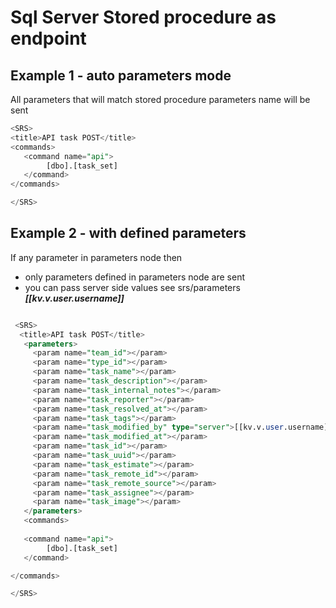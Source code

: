 # Sql Server Stored procedure as endpoint

## Example 1 - auto parameters mode

All parameters that will match stored procedure parameters name will be sent

```sql
<SRS>
<title>API task POST</title>
<commands> 
   <command name="api">
		[dbo].[task_set]
   </command>
</commands>

</SRS>
```

## Example 2  - with defined parameters

If any parameter in parameters node then

- only parameters defined in parameters node are sent
- you can pass server side values see srs/parameters ***<param name="task_modified_by" type="server">[[kv.v.user.username]]</param>***

```sql

 <SRS>
  <title>API task POST</title>
   <parameters>
     <param name="team_id"></param>
     <param name="type_id"></param>
     <param name="task_name"></param>
     <param name="task_description"></param>
     <param name="task_internal_notes"></param>
     <param name="task_reporter"></param>
     <param name="task_resolved_at"></param>
     <param name="task_tags"></param>
     <param name="task_modified_by" type="server">[[kv.v.user.username]]</param>
     <param name="task_modified_at"></param>
     <param name="task_id"></param>
     <param name="task_uuid"></param>
     <param name="task_estimate"></param>
     <param name="task_remote_id"></param>
     <param name="task_remote_source"></param>
     <param name="task_assignee"></param>
     <param name="task_image"></param>
   </parameters>
   <commands>
 
   <command name="api">
		[dbo].[task_set]
   </command>

</commands>

</SRS>
```

